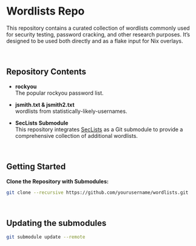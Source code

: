 # Wordlists Repo

This repository contains a curated collection of wordlists commonly used for security testing, password cracking, and other research purposes. It’s designed to be used both directly and as a flake input for Nix overlays.

<br>

## Repository Contents

- **rockyou**  
  The popular rockyou password list.

- **jsmith.txt & jsmith2.txt**  
  wordlists from statistically-likely-usernames.

- **SecLists Submodule**  
  This repository integrates [SecLists](https://github.com/danielmiessler/SecLists) as a Git submodule to provide a comprehensive collection of additional wordlists.  

<br>

## Getting Started

**Clone the Repository with Submodules:**
```bash
git clone --recursive https://github.com/yourusername/wordlists.git
```

<br>

## Updating the submodules
```bash
git submodule update --remote
```